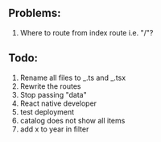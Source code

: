 ## Problems:

1. Where to route from index route i.e. "/"?

## Todo:

1. Rename all files to _.ts and _.tsx
2. Rewrite the routes
3. Stop passing "data"
4. React native developer
5. test deployment
6. catalog does not show all items
7. add x to year in filter
